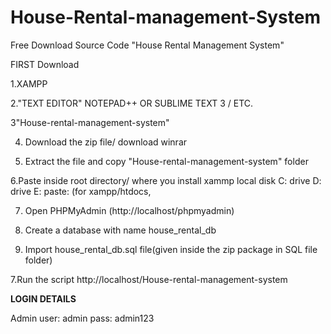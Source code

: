 # House-Rental-management-System

Free Download Source Code "House Rental Management System"

FIRST Download

1.XAMPP

2."TEXT EDITOR" NOTEPAD++ OR SUBLIME TEXT 3 / ETC.

3"House-rental-management-system"

4. Download the zip file/ download winrar

5. Extract the file and copy "House-rental-management-system" folder

6.Paste inside root directory/ where you install xammp local disk C: drive D: drive E: paste: (for xampp/htdocs, 

7. Open PHPMyAdmin (http://localhost/phpmyadmin)

8. Create a database with name house_rental_db

6. Import house_rental_db.sql file(given inside the zip package in SQL file folder)

7.Run the script http://localhost/House-rental-management-system

**LOGIN DETAILS** 

Admin
user: admin
pass: admin123

